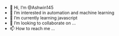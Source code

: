 - 👋 Hi, I’m @Ashwin145
- 👀 I’m interested in automation and machine learning
- 🌱 I’m currently learning javascript
- 💞️ I’m looking to collaborate on ...
- 📫 How to reach me ...

<!---
Ashwin145/Ashwin145 is a ✨ special ✨ repository because its `README.md` (this file) appears on your GitHub profile.
You can click the Preview link to take a look at your changes.
--->
